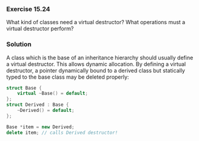 ### Exercise 15.24

What kind of classes need a virtual destructor? What operations must a virtual
destructor perform?

### Solution

A class which is the base of an inheritance hierarchy should usually define a
virtual destructor. This allows dynamic allocation. By defining a virtual
destructor, a pointer dynamically bound to a derived class but statically typed
to the base class may be deleted properly:

```cpp
struct Base {
    virtual ~Base() = default;
};
struct Derived : Base {
    ~Derived() = default;
};

Base *item = new Derived;
delete item; // calls Derived destructor!
```
